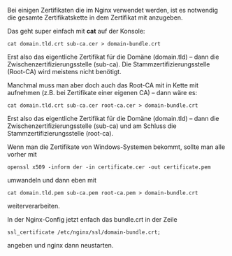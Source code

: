 Bei einigen Zertifikaten die im Nginx verwendet werden, ist es notwendig die gesamte Zertifikatskette in dem Zertifikat mit anzugeben.

Das geht super einfach mit **cat** auf der Konsole:

```console
cat domain.tld.crt sub-ca.cer > domain-bundle.crt
```

Erst also das eigentliche Zertifikat für die Domäne (domain.tld) – dann die Zwischenzertifizierungsstelle (sub-ca). Die Stammzertifizierungsstelle (Root-CA) wird meistens nicht benötigt.

Manchmal muss man aber doch auch das Root-CA mit in Kette mit aufnehmen (z.B. bei Zertifikate einer eigenen CA) – dann wäre es:

```console
cat domain.tld.crt sub-ca.cer root-ca.cer > domain-bundle.crt
```

Erst also das eigentliche Zertifikat für die Domäne (domain.tld) – dann die Zwischenzertifizierungsstelle (sub-ca) und am Schluss die Stammzertifizierungsstelle (root-ca).

Wenn man die Zertifikate von Windows-Systemen bekommt, sollte man alle vorher mit

```console
openssl x509 -inform der -in certificate.cer -out certificate.pem
```

umwandeln und dann eben mit

```console
cat domain.tld.pem sub-ca.pem root-ca.pem > domain-bundle.crt
```

weiterverarbeiten.

In der Nginx-Config jetzt enfach das bundle.crt in der Zeile

```console
ssl_certificate /etc/nginx/ssl/domain-bundle.crt;
```

angeben und nginx dann neustarten.
